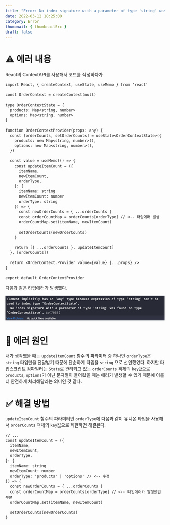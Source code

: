 ```yaml
---
title: "Error: No index signature with a parameter of type 'string' was found on type 'OrderContextState'"
date: 2022-03-12 18:25:00
category: Error
thumbnail: { thumbnailSrc }
draft: false
---
```


# ⚠️ 에러 내용

React의 ContextAPI를 사용해서 코드를 작성하다가

```tsx
import React, { createContext, useState, useMemo } from 'react'

const OrderContext = createContext(null)

type OrderContextState = {
  products: Map<string, number>
  options: Map<string, number>
}

function OrderContextProvider(props: any) {
  const [orderCounts, setOrderCounts] = useState<OrderContextState>({
    products: new Map<string, number>(),
    options: new Map<string, number>(),
  })

  const value = useMemo(() => {
    const updateItemCount = ({
      itemName,
      newItemCount,
      orderType,
    }: {
      itemName: string
      newItemCount: number
      orderType: string
    }) => {
      const newOrderCounts = { ...orderCounts }
      const orderCountMap = orderCounts[orderType] // <-- 타입에러 발생
      orderCountMap.set(itemName, newItemCount)

      setOrderCounts(newOrderCounts)
    }

    return [{ ...orderCounts }, updateItemCount]
  }, [orderCounts])

  return <OrderContext.Provider value={value} {...props} />
}

export default OrderContextProvider
```

다음과 같은 타입에러가 발생했다.

![그림1. No index signature 타입 에러](./images/ts-no-indexsignature-01.png)

# 📌 에러 원인

내가 생각했을 때는 `updateItemCount` 함수의 파라미터 중 하나인 `orderType`은 `string` 타입만을 전달받기 때문에 단순하게 타입을 `string` 으로 선언했었다. 하지만 타입스크립트 컴파일러는 `State`로 관리되고 있는 `orderCounts` 객체의 `key값`으로 `products`, `options`가 아닌 문자열이 들어왔을 때는 에러가 발생할 수 있기 때문에 이를 더 안전하게 처리해달라는 의미인 것 같다.

# ✅ 해결 방법

`updateItemCount` 함수의 파라미터인 `orderType`에 다음과 같이 유니온 타입을 사용해서 `orderCounts` 객체의 `key`값으로 제한하면 해결된다.

```tsx
// ...
const updateItemCount = ({
  itemName,
  newItemCount,
  orderType,
}: {
  itemName: string
  newItemCount: number
  orderType: 'products' | 'options' // <-- 수정
}) => {
  const newOrderCounts = { ...orderCounts }
  const orderCountMap = orderCounts[orderType] // <-- 타입에러가 발생했던 부분
  orderCountMap.set(itemName, newItemCount)

  setOrderCounts(newOrderCounts)
}
```

<br/>
